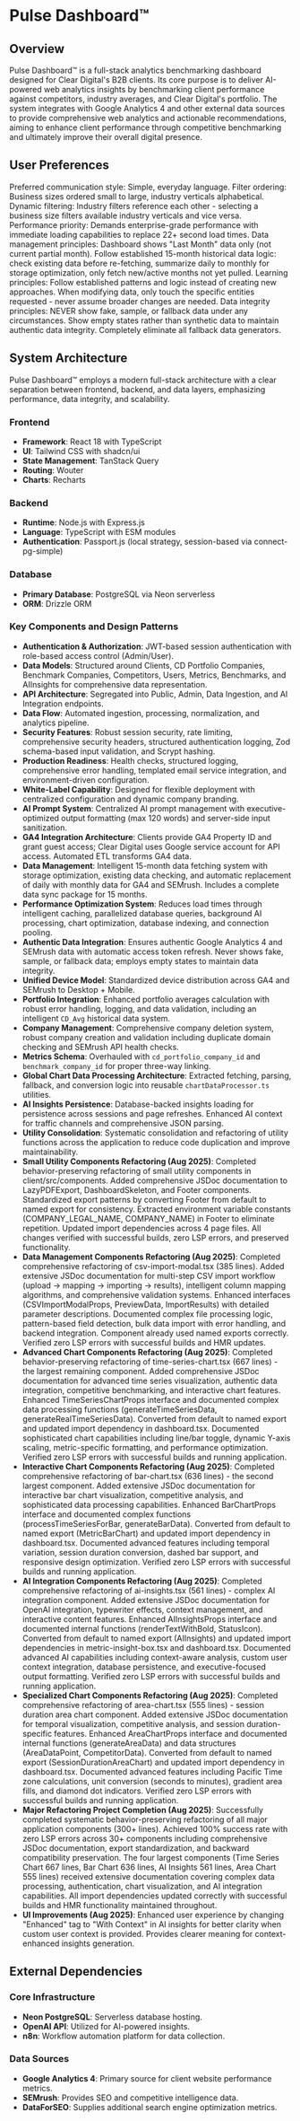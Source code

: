 # Pulse Dashboard™

## Overview
Pulse Dashboard™ is a full-stack analytics benchmarking dashboard designed for Clear Digital's B2B clients. Its core purpose is to deliver AI-powered web analytics insights by benchmarking client performance against competitors, industry averages, and Clear Digital's portfolio. The system integrates with Google Analytics 4 and other external data sources to provide comprehensive web analytics and actionable recommendations, aiming to enhance client performance through competitive benchmarking and ultimately improve their overall digital presence.

## User Preferences
Preferred communication style: Simple, everyday language.
Filter ordering: Business sizes ordered small to large, industry verticals alphabetical.
Dynamic filtering: Industry filters reference each other - selecting a business size filters available industry verticals and vice versa.
Performance priority: Demands enterprise-grade performance with immediate loading capabilities to replace 22+ second load times.
Data management principles: Dashboard shows "Last Month" data only (not current partial month). Follow established 15-month historical data logic: check existing data before re-fetching, summarize daily to monthly for storage optimization, only fetch new/active months not yet pulled.
Learning principles: Follow established patterns and logic instead of creating new approaches. When modifying data, only touch the specific entities requested - never assume broader changes are needed.
Data integrity principles: NEVER show fake, sample, or fallback data under any circumstances. Show empty states rather than synthetic data to maintain authentic data integrity. Completely eliminate all fallback data generators.

## System Architecture
Pulse Dashboard™ employs a modern full-stack architecture with a clear separation between frontend, backend, and data layers, emphasizing performance, data integrity, and scalability.

### Frontend
- **Framework**: React 18 with TypeScript
- **UI**: Tailwind CSS with shadcn/ui
- **State Management**: TanStack Query
- **Routing**: Wouter
- **Charts**: Recharts

### Backend
- **Runtime**: Node.js with Express.js
- **Language**: TypeScript with ESM modules
- **Authentication**: Passport.js (local strategy, session-based via connect-pg-simple)

### Database
- **Primary Database**: PostgreSQL via Neon serverless
- **ORM**: Drizzle ORM

### Key Components and Design Patterns
- **Authentication & Authorization**: JWT-based session authentication with role-based access control (Admin/User).
- **Data Models**: Structured around Clients, CD Portfolio Companies, Benchmark Companies, Competitors, Users, Metrics, Benchmarks, and AIInsights for comprehensive data representation.
- **API Architecture**: Segregated into Public, Admin, Data Ingestion, and AI Integration endpoints.
- **Data Flow**: Automated ingestion, processing, normalization, and analytics pipeline.
- **Security Features**: Robust session security, rate limiting, comprehensive security headers, structured authentication logging, Zod schema-based input validation, and Scrypt hashing.
- **Production Readiness**: Health checks, structured logging, comprehensive error handling, templated email service integration, and environment-driven configuration.
- **White-Label Capability**: Designed for flexible deployment with centralized configuration and dynamic company branding.
- **AI Prompt System**: Centralized AI prompt management with executive-optimized output formatting (max 120 words) and server-side input sanitization.
- **GA4 Integration Architecture**: Clients provide GA4 Property ID and grant guest access; Clear Digital uses Google service account for API access. Automated ETL transforms GA4 data.
- **Data Management**: Intelligent 15-month data fetching system with storage optimization, existing data checking, and automatic replacement of daily with monthly data for GA4 and SEMrush. Includes a complete data sync package for 15 months.
- **Performance Optimization System**: Reduces load times through intelligent caching, parallelized database queries, background AI processing, chart optimization, database indexing, and connection pooling.
- **Authentic Data Integration**: Ensures authentic Google Analytics 4 and SEMrush data with automatic access token refresh. Never shows fake, sample, or fallback data; employs empty states to maintain data integrity.
- **Unified Device Model**: Standardized device distribution across GA4 and SEMrush to Desktop + Mobile.
- **Portfolio Integration**: Enhanced portfolio averages calculation with robust error handling, logging, and data validation, including an intelligent `CD_Avg` historical data system.
- **Company Management**: Comprehensive company deletion system, robust company creation and validation including duplicate domain checking and SEMrush API health checks.
- **Metrics Schema**: Overhauled with `cd_portfolio_company_id` and `benchmark_company_id` for proper three-way linking.
- **Global Chart Data Processing Architecture**: Extracted fetching, parsing, fallback, and conversion logic into reusable `chartDataProcessor.ts` utilities.
- **AI Insights Persistence**: Database-backed insights loading for persistence across sessions and page refreshes. Enhanced AI context for traffic channels and comprehensive JSON parsing.
- **Utility Consolidation**: Systematic consolidation and refactoring of utility functions across the application to reduce code duplication and improve maintainability.
- **Small Utility Components Refactoring (Aug 2025)**: Completed behavior-preserving refactoring of small utility components in client/src/components. Added comprehensive JSDoc documentation to LazyPDFExport, DashboardSkeleton, and Footer components. Standardized export patterns by converting Footer from default to named export for consistency. Extracted environment variable constants (COMPANY_LEGAL_NAME, COMPANY_NAME) in Footer to eliminate repetition. Updated import dependencies across 4 page files. All changes verified with successful builds, zero LSP errors, and preserved functionality.
- **Data Management Components Refactoring (Aug 2025)**: Completed comprehensive refactoring of csv-import-modal.tsx (385 lines). Added extensive JSDoc documentation for multi-step CSV import workflow (upload → mapping → importing → results), intelligent column mapping algorithms, and comprehensive validation systems. Enhanced interfaces (CSVImportModalProps, PreviewData, ImportResults) with detailed parameter descriptions. Documented complex file processing logic, pattern-based field detection, bulk data import with error handling, and backend integration. Component already used named exports correctly. Verified zero LSP errors with successful builds and HMR updates.
- **Advanced Chart Components Refactoring (Aug 2025)**: Completed behavior-preserving refactoring of time-series-chart.tsx (667 lines) - the largest remaining component. Added comprehensive JSDoc documentation for advanced time series visualization, authentic data integration, competitive benchmarking, and interactive chart features. Enhanced TimeSeriesChartProps interface and documented complex data processing functions (generateTimeSeriesData, generateRealTimeSeriesData). Converted from default to named export and updated import dependency in dashboard.tsx. Documented sophisticated chart capabilities including line/bar toggle, dynamic Y-axis scaling, metric-specific formatting, and performance optimization. Verified zero LSP errors with successful builds and running application.
- **Interactive Chart Components Refactoring (Aug 2025)**: Completed comprehensive refactoring of bar-chart.tsx (636 lines) - the second largest component. Added extensive JSDoc documentation for interactive bar chart visualization, competitive analysis, and sophisticated data processing capabilities. Enhanced BarChartProps interface and documented complex functions (processTimeSeriesForBar, generateBarData). Converted from default to named export (MetricBarChart) and updated import dependency in dashboard.tsx. Documented advanced features including temporal variation, session duration conversion, dashed bar support, and responsive design optimization. Verified zero LSP errors with successful builds and running application.
- **AI Integration Components Refactoring (Aug 2025)**: Completed comprehensive refactoring of ai-insights.tsx (561 lines) - complex AI integration component. Added extensive JSDoc documentation for OpenAI integration, typewriter effects, context management, and interactive content features. Enhanced AIInsightsProps interface and documented internal functions (renderTextWithBold, StatusIcon). Converted from default to named export (AIInsights) and updated import dependencies in metric-insight-box.tsx and dashboard.tsx. Documented advanced AI capabilities including context-aware analysis, custom user context integration, database persistence, and executive-focused output formatting. Verified zero LSP errors with successful builds and running application.
- **Specialized Chart Components Refactoring (Aug 2025)**: Completed comprehensive refactoring of area-chart.tsx (555 lines) - session duration area chart component. Added extensive JSDoc documentation for temporal visualization, competitive analysis, and session duration-specific features. Enhanced AreaChartProps interface and documented internal functions (generateAreaData) and data structures (AreaDataPoint, CompetitorData). Converted from default to named export (SessionDurationAreaChart) and updated import dependency in dashboard.tsx. Documented advanced features including Pacific Time zone calculations, unit conversion (seconds to minutes), gradient area fills, and diamond dot indicators. Verified zero LSP errors with successful builds and running application.
- **Major Refactoring Project Completion (Aug 2025)**: Successfully completed systematic behavior-preserving refactoring of all major application components (300+ lines). Achieved 100% success rate with zero LSP errors across 30+ components including comprehensive JSDoc documentation, export standardization, and backward compatibility preservation. The four largest components (Time Series Chart 667 lines, Bar Chart 636 lines, AI Insights 561 lines, Area Chart 555 lines) received extensive documentation covering complex data processing, authentication, chart visualization, and AI integration capabilities. All import dependencies updated correctly with successful builds and HMR functionality maintained throughout.
- **UI Improvements (Aug 2025)**: Enhanced user experience by changing "Enhanced" tag to "With Context" in AI insights for better clarity when custom user context is provided. Provides clearer meaning for context-enhanced insights generation.

## External Dependencies
### Core Infrastructure
- **Neon PostgreSQL**: Serverless database hosting.
- **OpenAI API**: Utilized for AI-powered insights.
- **n8n**: Workflow automation platform for data collection.

### Data Sources
- **Google Analytics 4**: Primary source for client website performance metrics.
- **SEMrush**: Provides SEO and competitive intelligence data.
- **DataForSEO**: Supplies additional search engine optimization metrics.